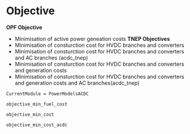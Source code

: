 # Objective

**OPF Objective**
* Minimisation of active power geneation costs
**TNEP Objectives**
* Minimisation of consturction cost for HVDC branches and converters
* Minimisation of consturction cost for HVDC branches and converters and AC branches (acdc_tnep)
* Minimisation of consturction cost for HVDC branches and converters and generation costs
* Minimisation of consturction cost for HVDC branches and converters and generation costs and AC branches(acdc_tnep)


```@meta
CurrentModule = PowerModelsACDC
```

```@docs
objective_min_fuel_cost
```

```@docs
objective_min_cost
```

```@docs
objective_min_cost_acdc
```
